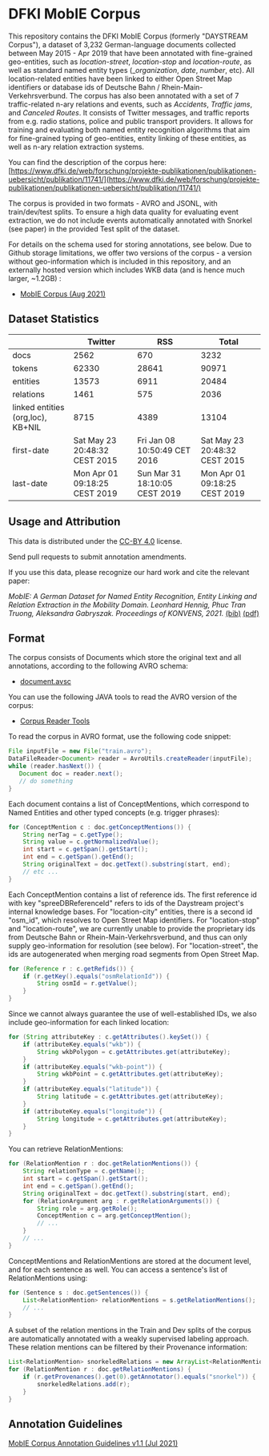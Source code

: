 # DFKI MobIE Corpus

This repository contains the DFKI MobIE Corpus (formerly "DAYSTREAM Corpus"), a dataset of 3,232 German-language documents collected between May 2015 - Apr 2019 that have been annotated with fine-grained geo-entities, such as _location-street_, _location-stop_ and _location-route_, as well as standard named entity types (__organization_, _date_, _number_, etc). All location-related entities have been linked to either Open Street Map identifiers or database ids of Deutsche Bahn / Rhein-Main-Verkehrsverbund. The corpus has also been annotated with a set of 7 traffic-related n-ary relations and events, such as _Accidents_, _Traffic jams_, and _Canceled Routes_. It consists of Twitter messages, and traffic reports from e.g. radio stations, police and public transport providers. It allows for training and evaluating both named entity recognition algorithms that aim for fine-grained typing of geo-entities, entity linking of these entities, as well as n-ary relation extraction systems.

You can find the description of the corpus here: [https://www.dfki.de/web/forschung/projekte-publikationen/publikationen-uebersicht/publikation/11741/](https://www.dfki.de/web/forschung/projekte-publikationen/publikationen-uebersicht/publikation/11741/)

The corpus is provided in two formats - AVRO and JSONL, with train/dev/test splits.  To ensure a high data quality for evaluating event extraction, we do not include events automatically annotated with Snorkel (see paper) in the provided Test split of the dataset. 

For details on the schema used for storing annotations, see below. Due to Github storage limitations, we offer two versions of the corpus - a version without geo-information which is included in this repository, and an externally hosted version which includes WKB data (and is hence much larger, ~1.2GB) :

 * [MobIE Corpus (Aug 2021)](v1_20210811/)

## Dataset Statistics

|  | Twitter | RSS | Total |
| ---- | ---- | ---- | ---- |
| docs | 2562 | 670 | 3232 |
| tokens | 62330 | 28641 | 90971 |
| entities | 13573 | 6911 | 20484 |
| relations | 1461 | 575 | 2036 |
| linked entities (org,loc), KB+NIL | 8715 | 4389 | 13104 |
| first-date |	Sat May 23 20:48:32 CEST 2015 |	Fri Jan 08 10:50:49 CET 2016 |	Sat May 23 20:48:32 CEST 2015 |
| last-date |Mon Apr 01 09:18:25 CEST 2019 |	Sun Mar 31 18:10:05 CEST 2019 |	Mon Apr 01 09:18:25 CEST 2019 |

## Usage and Attribution

This data is distributed under the [CC-BY 4.0](https://creativecommons.org/licenses/by/4.0/) license.

Send pull requests to submit annotation amendments.

If you use this data, please recognize our hard work and cite the relevant paper:

_MobIE: A German Dataset for Named Entity Recognition, Entity Linking and Relation Extraction in the Mobility Domain. Leonhard Hennig, Phuc Tran Truong, Aleksandra Gabryszak. Proceedings of KONVENS, 2021._ [(bib)](Konvens_2021_Daystream_Corpus.bib) [(pdf)](Konvens_2021_Daystream_Corpus.pdf)

## Format

The corpus consists of Documents which store the original text and all annotations, according to the following AVRO schema:

 * [document.avsc](document.avsc)

You can use the following JAVA tools to read the AVRO version of the corpus:

 * [Corpus Reader Tools](sdw-tools-1.0-SNAPSHOT.jar)

To read the corpus in AVRO format, use the following code snippet:

   ```java
   File inputFile = new File("train.avro");
   DataFileReader<Document> reader = AvroUtils.createReader(inputFile);
   while (reader.hasNext()) {
      Document doc = reader.next();
      // do something
   }

   ```

Each document contains a list of ConceptMentions, which correspond to Named Entities and other typed concepts (e.g. trigger phrases):

   ```java
   for (ConceptMention c : doc.getConceptMentions()) {
       String nerTag = c.getType();
       String value = c.getNormalizedValue();
       int start = c.getSpan().getStart();
       int end = c.getSpan().getEnd();
       String originalText = doc.getText().substring(start, end);
       // etc ...
   }
   ```

Each ConceptMention contains a list of reference ids. The first reference id with key "spreeDBReferenceId" refers to ids of the Daystream project's internal knowledge bases. For "location-city" entities, there is a second id "osm_id", which resolves to Open Street Map identifiers. For "location-stop" and "location-route", we are currently unable to provide the proprietary ids from Deutsche Bahn or Rhein-Main-Verkehrsverbund, and thus can only supply geo-information for resolution (see below). For "location-street", the ids are autogenerated when merging road segments from Open Street Map.

   ```java
   for (Reference r : c.getRefids()) {
       if (r.getKey().equals("osmRelationId")) {
           String osmId = r.getValue();
       }
   }
   ```

Since we cannot always guarantee the use of well-established IDs, we also include geo-information for each linked location:

   ```java
   for (String attributeKey : c.getAttributes().keySet()) {
       if (attributeKey.equals("wkb")) {
           String wkbPolygon = c.getAttributes.get(attributeKey);
       }
       if (attributeKey.equals("wkb-point")) {
           String wkbPoint = c.getAttributes.get(attributeKey);
       }
       if (attributeKey.equals("latitude")) {
           String latitude = c.getAttributes.get(attributeKey);
       }
       if (attributeKey.equals("longitude")) {
           String longitude = c.getAttributes.get(attributeKey);
       }
   }
   ```


You can retrieve RelationMentions:

   ```java
   for (RelationMention r : doc.getRelationMentions()) {
       String relationType = c.getName();
       int start = c.getSpan().getStart();
       int end = c.getSpan().getEnd();
       String originalText = doc.getText().substring(start, end);
       for (RelationArgument arg : r.getRelationArguments()) {
           String role = arg.getRole();
           ConceptMention c = arg.getConceptMention();
           // ...
       }
       // ...
   }
   ```

ConceptMentions and RelationMentions are stored at the document level, and for each sentence as well. You can access a sentence's list of RelationMentions using:

   ```java
   for (Sentence s : doc.getSentences()) {
       List<RelationMention> relationMentions = s.getRelationMentions();
       // ...
   }
   ```

A subset of the relation mentions in the Train and Dev splits of the corpus are automatically annotated with a weakly supervised labeling approach. These relation mentions can be filtered by their Provenance information:

```java
List<RelationMention> snorkeledRelations = new ArrayList<RelationMention>();
for (RelationMention r : doc.getRelationMentions) {
    if (r.getProvenances().get(0).getAnnotator().equals("snorkel")) {
        snorkeledRelations.add(r);
    }
}
```



## Annotation Guidelines

[MobIE Corpus Annotation Guidelines v1.1 (Jul 2021)](MobIE_Corpus_Annotation_Guidelines_Jul_2021_v1.1.pdf)

